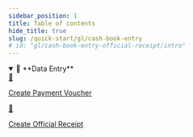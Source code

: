 ```yaml
---
sidebar_position: 1
title: Table of contents
hide_title: true
slug: /quick-start/gl/cash-book-entry
# id: "gl/cash-book-entry-official-receipt/intro"
---
```


<details open>
  <summary>📘 **Data Entry**</summary>
  
  <div class="details-content"> 
    <a href="./create-cash-book-entry-payment-voucher" class="card-link">
      <div class="card3">
        <div class="icon">📄️</div>
          <div class="text">
            <p>Create Payment Voucher</p>
          </div>
      </div>
    </a> 

  <a href="./create-cash-book-entry-official-receipt" class="card-link">
    <div class="card3">
      <div class="icon">📄️</div>
        <div class="text">
          <p>Create Official Receipt</p>
        </div>
    </div>
  </a> 

  </div>
</details>

<!-- <details  class="advanced-details">
  <summary>🚀 **Advanced**</summary>
  <div  class="details-content">
  <a href="./create-invoice" class="card-link" >
    <div class="card3">
      <div class="icon">📄️</div>
        <div class="text">
          <p>Pending</p>
        </div>
    </div>
  </a>

   
  </div>
</details> -->
 
